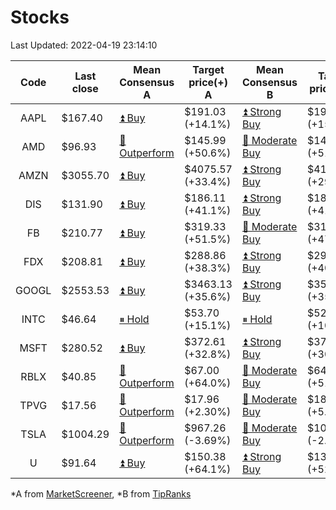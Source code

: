 # Stocks
Last Updated: 2022-04-19 23:14:10

|Code|Last close|Mean Consensus A|Target price(+) A|Mean Consensus B|Target price(+) B|
|:--:|-|-|-|-|-|
|AAPL|$167.40|[⏫ Buy](https://m.marketscreener.com/quote/stock/-4849/)|$191.03 (+14.1%)|[⏫ Strong Buy](https://www.tipranks.com/stocks/aapl/forecast)|$193.11 (+15.36%)|
|AMD|$96.93|[🔼 Outperform](https://m.marketscreener.com/quote/stock/-19475876/)|$145.99 (+50.6%)|[🔼 Moderate Buy](https://www.tipranks.com/stocks/amd/forecast)|$146.28 (+51.13%)|
|AMZN|$3055.70|[⏫ Buy](https://m.marketscreener.com/quote/stock/-12864605/)|$4075.57 (+33.4%)|[⏫ Strong Buy](https://www.tipranks.com/stocks/amzn/forecast)|$4110.12 (+29.97%)|
|DIS|$131.90|[⏫ Buy](https://m.marketscreener.com/quote/stock/-4842/)|$186.11 (+41.1%)|[⏫ Strong Buy](https://www.tipranks.com/stocks/dis/forecast)|$186.79 (+41.61%)|
|FB|$210.77|[⏫ Buy](https://m.marketscreener.com/quote/stock/-10547141/)|$319.33 (+51.5%)|[🔼 Moderate Buy](https://www.tipranks.com/stocks/fb/forecast)|$319.85 (+47.11%)|
|FDX|$208.81|[⏫ Buy](https://m.marketscreener.com/quote/stock/-12585/)|$288.86 (+38.3%)|[⏫ Strong Buy](https://www.tipranks.com/stocks/fdx/forecast)|$293.30 (+40.39%)|
|GOOGL|$2553.53|[⏫ Buy](https://m.marketscreener.com/quote/stock/-24203373/)|$3463.13 (+35.6%)|[⏫ Strong Buy](https://www.tipranks.com/stocks/googl/forecast)|$3510.60 (+35.75%)|
|INTC|$46.64|[⏸ Hold](https://m.marketscreener.com/quote/stock/-4829/)|$53.70 (+15.1%)|[⏸ Hold](https://www.tipranks.com/stocks/intc/forecast)|$52.77 (+10.75%)|
|MSFT|$280.52|[⏫ Buy](https://m.marketscreener.com/quote/stock/-4835/)|$372.61 (+32.8%)|[⏫ Strong Buy](https://www.tipranks.com/stocks/msft/forecast)|$372.43 (+30.50%)|
|RBLX|$40.85|[🔼 Outperform](https://m.marketscreener.com/quote/stock/-117793644/)|$67.00 (+64.0%)|[🔼 Moderate Buy](https://www.tipranks.com/stocks/rblx/forecast)|$64.50 (+51.87%)|
|TPVG|$17.56|[🔼 Outperform](https://m.marketscreener.com/quote/stock/-15933327/)|$17.96 (+2.30%)|[🔼 Moderate Buy](https://www.tipranks.com/stocks/tpvg/forecast)|$18.38 (+5.88%)|
|TSLA|$1004.29|[🔼 Outperform](https://m.marketscreener.com/quote/stock/-6344549/)|$967.26 (-3.69%)|[🔼 Moderate Buy](https://www.tipranks.com/stocks/tsla/forecast)|$1006.04 (-2.07%)|
|U|$91.64|[⏫ Buy](https://m.marketscreener.com/quote/stock/-112492634/)|$150.38 (+64.1%)|[⏫ Strong Buy](https://www.tipranks.com/stocks/u/forecast)|$133.18 (+52.73%)|


*A from [MarketScreener](https://www.marketscreener.com), *B from [TipRanks](https://www.tipranks.com)
